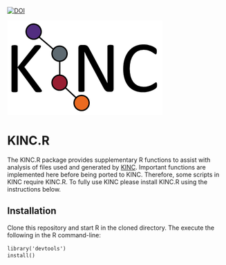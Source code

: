 [![DOI](https://zenodo.org/badge/73464205.svg)](https://zenodo.org/badge/latestdoi/73464205)

![KINC logo](KINClogo.png)

# KINC.R

The KINC.R package provides supplementary R functions to assist with analysis of files used and generated by [KINC](https://github.com/SystemsGenetics/KINC).  Important functions are implemented here before being ported to KINC. Therefore, some scripts in KINC require KINC.R.  To fully use KINC please install KINC.R using the instructions below.

## Installation

Clone this repository and start R in the cloned directory. The execute the following in the R command-line:
```
library('devtools')
install()
```
